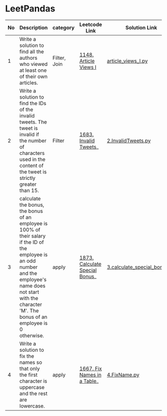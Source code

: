 # LeetPandas


| No | Description                                         | category     | Leetcode Link                                       | Solution Link                                                                      |    completion status            | Difficult level |  Other    |
| -- | --------------------------------------------------- | ------------ | --------------------------------------------------- | ---------------------------------------------------------------------------------- |-----------------|-----------------|----------|
| 1  |Write a solution to find all the authors who viewed at least one of their own articles.| Filter, Join |  [1148. Article Views I](https://leetcode.com/problems/article-views-i/description) | [article_views_I.py](/1.Article_Views_1.py) |  :white_check_mark: | Easy |   |
| 2  |Write a solution to find the IDs of the invalid tweets. The tweet is invalid if the number of characters used in the content of the tweet is strictly greater than 15.| Filter |  [1683. Invalid Tweets](https://leetcode.com/problems/invalid-tweets/)_ | [2.InvalidTweets.py](/2.InvalidTweets.py) |  :white_check_mark: | Easy |   |
| 3  |calculate the bonus, the bonus of an employee is 100% of their salary if the ID of the employee is an odd number and the employee's name does not start with the character 'M'. The bonus of an employee is 0 otherwise.| apply |  [1873. Calculate Special Bonus](https://leetcode.com/problems/calculate-special-bonus)_ | [3.calculate_special_bonus.py](/3.calculate_special_bonus.py) |  :white_check_mark: | Easy |   |
| 4 |Write a solution to fix the names so that only the first character is uppercase and the rest are lowercase.| apply |  [1667. Fix Names in a Table]([https://leetcode.com/problems/calculate-special-bonus](https://leetcode.com/problems/fix-names-in-a-table/))_ | [4.FixName.py](/4.FixName.py) |  :white_check_mark: | Easy |   |
